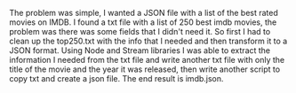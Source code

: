 The problem was simple, I wanted a JSON file with a list of the best rated movies on IMDB. I found a txt file with a list of 250 best imdb movies, the problem was there was some fields that I didn't need it. So first I had to clean up the top250.txt with the info that I needed and then transform it to a JSON format. Using Node and Stream libraries I was able to extract the information I needed from the txt file and write another txt file with only the title of the movie and the year it was released, then write another script to copy txt and create a json file. The end result is imdb.json.

